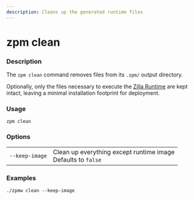 ```yaml
---
description: Cleans up the generated runtime files
---
```


# zpm clean

### Description

The `zpm clean` command removes files from its `.zpm/` output directory.

Optionally, only the files necessary to execute the [Zilla Runtime](../zilla/) are kept intact, leaving a minimal installation footprint for deployment.

### Usage

```bash:no-line-numbers
zpm clean
```

### Options

|                |                                                                                   |
| -------------- | --------------------------------------------------------------------------------- |
| `--keep-image` | Clean up everything except runtime image<br>Defaults to `false` |

### Examples

```bash:no-line-numbers
./zpmw clean --keep-image
```
